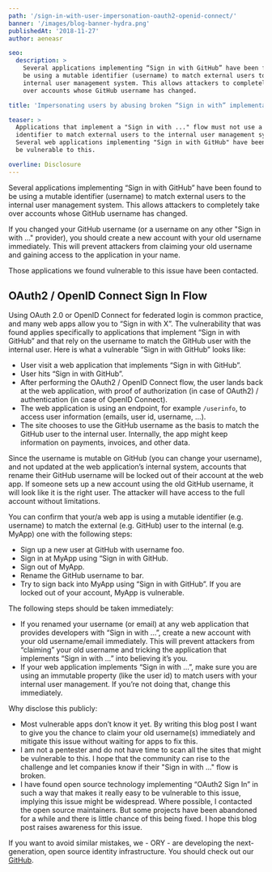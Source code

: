 ```yaml
---
path: '/sign-in-with-user-impersonation-oauth2-openid-connect/'
banner: '/images/blog-banner-hydra.png'
publishedAt: '2018-11-27'
author: aeneasr

seo:
  description: >
    Several applications implementing “Sign in with GitHub” have been found to
    be using a mutable identifier (username) to match external users to the
    internal user management system. This allows attackers to completely take
    over accounts whose GitHub username has changed.

title: 'Impersonating users by abusing broken “Sign in with” implementations'

teaser: >
  Applications that implement a "Sign in with ..." flow must not use a mutable
  identifier to match external users to the internal user management system.
  Several web applications implementing "Sign in with GitHub" have been found to
  be vulnerable to this.

overline: Disclosure
---
```


Several applications implementing “Sign in with GitHub” have been found to be
using a mutable identifier (username) to match external users to the internal
user management system. This allows attackers to completely take over accounts
whose GitHub username has changed.

If you changed your GitHub username (or a username on any other "Sign in with
..." provider), you should create a new account with your old username
immediately. This will prevent attackers from claiming your old username and
gaining access to the application in your name.

Those applications we found vulnerable to this issue have been contacted.

## OAuth2 / OpenID Connect Sign In Flow

Using OAuth 2.0 or OpenID Connect for federated login is common practice, and
many web apps allow you to “Sign in with X”. The vulnerability that was found
applies specifically to applications that implement “Sign in with GitHub” and
that rely on the username to match the GitHub user with the internal user. Here
is what a vulnerable “Sign in with GitHub” looks like:

- User visit a web application that implements “Sign in with GitHub”.
- User hits “Sign in with GitHub”.
- After performing the OAuth2 / OpenID Connect flow, the user lands back at the
  web application, with proof of authorization (in case of OAuth2) /
  authentication (in case of OpenID Connect).
- The web application is using an endpoint, for example `/userinfo`, to access
  user information (emails, user id, username, …).
- The site chooses to use the GitHub username as the basis to match the GitHub
  user to the internal user. Internally, the app might keep information on
  payments, invoices, and other data.

Since the username is mutable on GitHub (you can change your username), and not
updated at the web application’s internal system, accounts that rename their
GitHub username will be locked out of their account at the web app. If someone
sets up a new account using the old GitHub username, it will look like it is the
right user. The attacker will have access to the full account without
limitations.

You can confirm that your/a web app is using a mutable identifier (e.g.
username) to match the external (e.g. GitHub) user to the internal (e.g. MyApp)
one with the following steps:

- Sign up a new user at GitHub with username foo.
- Sign in at MyApp using “Sign in with GitHub.
- Sign out of MyApp.
- Rename the GitHub username to bar.
- Try to sign back into MyApp using “Sign in with GitHub”. If you are locked out
  of your account, MyApp is vulnerable.

The following steps should be taken immediately:

- If you renamed your username (or email) at any web application that provides
  developers with “Sign in with …”, create a new account with your old
  username/email immediately. This will prevent attackers from “claiming” your
  old username and tricking the application that implements “Sign in with …”
  into believing it’s you.
- If your web application implements “Sign in with …”, make sure you are using
  an immutable property (like the user id) to match users with your internal
  user management. If you’re not doing that, change this immediately.

Why disclose this publicly:

- Most vulnerable apps don’t know it yet. By writing this blog post I want to
  give you the chance to claim your old username(s) immediately and mitigate
  this issue without waiting for apps to fix this.
- I am not a pentester and do not have time to scan all the sites that might be
  vulnerable to this. I hope that the community can rise to the challenge and
  let companies know if their "Sign in with ..." flow is broken.
- I have found open source technology implementing “OAuth2 Sign In” in such a
  way that makes it really easy to be vulnerable to this issue, implying this
  issue might be widespread. Where possible, I contacted the open source
  maintainers. But some projects have been abandoned for a while and there is
  little chance of this being fixed. I hope this blog post raises awareness for
  this issue.

If you want to avoid similar mistakes, we - ORY - are developing the
next-generation, open source identity infrastructure. You should check out our
[GitHub](https://github.com/ory).
